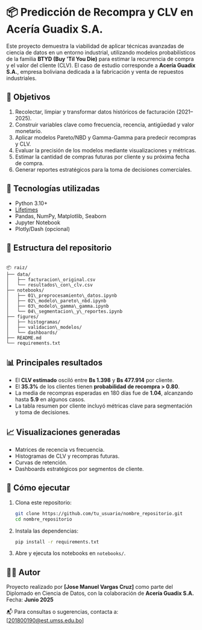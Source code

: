 # 📦 Predicción de Recompra y CLV en Acería Guadix S.A.

Este proyecto demuestra la viabilidad de aplicar técnicas avanzadas de ciencia de datos en un entorno industrial, utilizando modelos probabilísticos de la familia **BTYD (Buy 'Til You Die)** para estimar la recurrencia de compra y el valor del cliente (CLV). El caso de estudio corresponde a **Acería Guadix S.A.**, empresa boliviana dedicada a la fabricación y venta de repuestos industriales.

## 🎯 Objetivos

1. Recolectar, limpiar y transformar datos históricos de facturación (2021–2025).
2. Construir variables clave como frecuencia, recencia, antigüedad y valor monetario.
3. Aplicar modelos Pareto/NBD y Gamma-Gamma para predecir recompras y CLV.
4. Evaluar la precisión de los modelos mediante visualizaciones y métricas.
5. Estimar la cantidad de compras futuras por cliente y su próxima fecha de compra.
6. Generar reportes estratégicos para la toma de decisiones comerciales.

## 🧠 Tecnologías utilizadas

- Python 3.10+
- [Lifetimes](https://github.com/CamDavidsonPilon/lifetimes)
- Pandas, NumPy, Matplotlib, Seaborn
- Jupyter Notebook
- Plotly/Dash (opcional)

## 📁 Estructura del repositorio

```

📦 raiz/
├── data/
│   ├── facturacion\_original.csv
│   └── resultados\_con\_clv.csv
├── notebooks/
│   ├── 01\_preprocesamiento\_datos.ipynb
│   ├── 02\_modelo\_pareto\_nbd.ipynb
│   ├── 03\_modelo\_gamma\_gamma.ipynb
│   └── 04\_segmentacion\_y\_reportes.ipynb
├── figures/
│   ├── histogramas/
│   ├── validacion\_modelos/
│   └── dashboards/
├── README.md
└── requirements.txt

````

## 📊 Principales resultados

- El **CLV estimado** osciló entre **Bs 1.398** y **Bs 477.914** por cliente.
- El **35.3%** de los clientes tienen **probabilidad de recompra > 0.80**.
- La media de recompras esperadas en 180 días fue de **1.04**, alcanzando hasta **5.9** en algunos casos.
- La tabla resumen por cliente incluyó métricas clave para segmentación y toma de decisiones.

## 📈 Visualizaciones generadas

- Matrices de recencia vs frecuencia.
- Histogramas de CLV y recompras futuras.
- Curvas de retención.
- Dashboards estratégicos por segmentos de cliente.

## 🚀 Cómo ejecutar

1. Clona este repositorio:
   ```bash
   git clone https://github.com/tu_usuario/nombre_repositorio.git
   cd nombre_repositorio
   ```

2. Instala las dependencias:

   ```bash
   pip install -r requirements.txt
   ```

3. Abre y ejecuta los notebooks en `notebooks/`.


## 👨‍💻 Autor

Proyecto realizado por **\[Jose Manuel Vargas Cruz]** como parte del Diplomado en Ciencia de Datos, con la colaboración de **Acería Guadix S.A.**
Fecha: **Junio 2025**


📬 Para consultas o sugerencias, contacta a: \[[201800190@est.umss.edu.bo](201800190@est.umss.edu.bo)]
